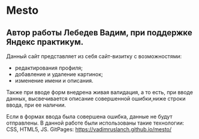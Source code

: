 # Mesto

## Автор работы Лебедев Вадим, при поддержке Яндекс практикум.

Данный сайт представляет из себя сайт-визитку c возможностями:
- редактирования профиля;
- добавление и удаление картинок;
- изменение имени и описания. 

Также при вводе форм внедрена живая валидация, а то есть, при вводе данных, высвечивается описание совершенной ошибки,ниже строки ввода, при ее наличии.

Если в формах ввода была совершена ошибка, данные не будут отправлены.
В данной работе были использованы такие технологии: CSS, HTML5, JS.
GitPages: https://vadimruslanch.github.io/mesto/

